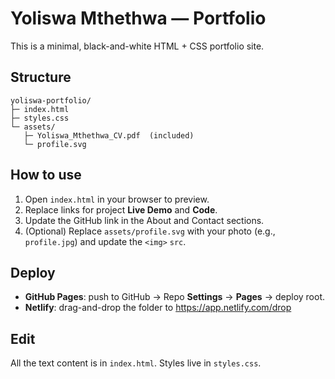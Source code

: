 # Yoliswa Mthethwa — Portfolio

This is a minimal, black-and-white HTML + CSS portfolio site.

## Structure

```
yoliswa-portfolio/
├─ index.html
├─ styles.css
└─ assets/
   ├─ Yoliswa_Mthethwa_CV.pdf  (included)
   └─ profile.svg
```

## How to use

1. Open `index.html` in your browser to preview.
2. Replace links for project **Live Demo** and **Code**.
3. Update the GitHub link in the About and Contact sections.
4. (Optional) Replace `assets/profile.svg` with your photo (e.g., `profile.jpg`) and update the `<img>` `src`.

## Deploy

- **GitHub Pages**: push to GitHub → Repo **Settings** → **Pages** → deploy root.
- **Netlify**: drag-and-drop the folder to https://app.netlify.com/drop

## Edit

All the text content is in `index.html`. Styles live in `styles.css`.
